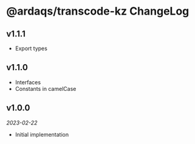 # @ardaqs/transcode-kz ChangeLog

## v1.1.1

- Export types

## v1.1.0

- Interfaces
- Constants in camelCase

## v1.0.0

_2023-02-22_

- Initial implementation
